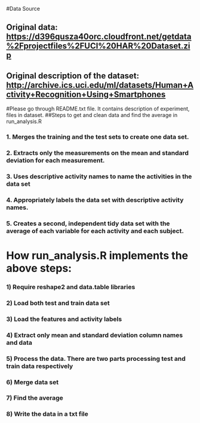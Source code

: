 #Data Source

## Original data: https://d396qusza40orc.cloudfront.net/getdata%2Fprojectfiles%2FUCI%20HAR%20Dataset.zip
## Original description of the dataset: http://archive.ics.uci.edu/ml/datasets/Human+Activity+Recognition+Using+Smartphones

#Please go through README.txt file. It contains description of experiment, files in dataset.
##Steps to get and clean data and find the average in run_analysis.R

### 1. Merges the training and the test sets to create one data set.
### 2. Extracts only the measurements on the mean and standard deviation for each measurement.
### 3. Uses descriptive activity names to name the activities in the data set
### 4. Appropriately labels the data set with descriptive activity names.
### 5. Creates a second, independent tidy data set with the average of each variable for each activity and each subject.

# How run_analysis.R implements the above steps:

### 1) Require reshape2 and data.table libraries
### 2) Load both test and train data set
### 3) Load the features and activity labels
### 4) Extract only mean and standard deviation column names and data
### 5) Process the data. There are two parts processing test and train data respectively
### 6) Merge data set
### 7) Find the average
### 8) Write the data in a txt file
